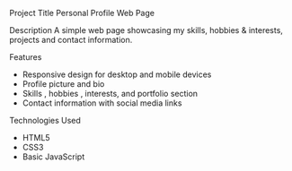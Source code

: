 Project Title
Personal Profile Web Page

Description
A simple web page showcasing my skills, hobbies & interests, projects and contact information.

Features
- Responsive design for desktop and mobile devices
- Profile picture and bio
- Skills , hobbies , interests, and portfolio section
- Contact information with social media links


Technologies Used
- HTML5
- CSS3
- Basic JavaScript
